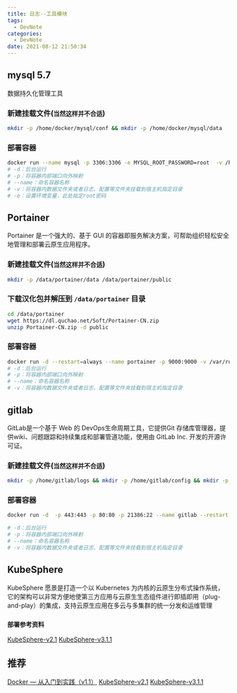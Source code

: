 ```yaml
---
title: 日志--工具模块
tags:
  - DevNote
categories:
  - DevNote 
date: 2021-08-12 21:50:34
---
```


## mysql 5.7
数据持久化管理工具

###  新建挂载文件(`当然这样并不合适`)
```bash
mkdir -p /home/docker/mysql/conf && mkdir -p /home/docker/mysql/data
```
### 部署容器
```bash
docker run --name mysql -p 3306:3306 -e MYSQL_ROOT_PASSWORD=root  -v /home/docker/mysql/conf/my.cnf:/etc/mysql/my.cnf  -v /home/docker/mysql/data:/var/lib/mysql  --restart=on-failure:3 -d mysql:5.7
# -d：后台运行
# -p：将容器内部端口向外映射
# --name：命名容器名称
# -v：将容器内数据文件夹或者日志、配置等文件夹挂载到宿主机指定目录
# -e：设置环境变量，此处指定root密码
```


## Portainer
Portainer 是一个强大的、基于 GUI 的容器即服务解决方案，可帮助组织轻松安全地管理和部署云原生应用程序。

### 新建挂载文件(`当然这样并不合适`)
```bash
mkdir -p /data/portainer/data /data/portainer/public
```

### 下载汉化包并解压到 `/data/portainer` 目录
```bash
cd /data/portainer
wget https://dl.quchao.net/Soft/Portainer-CN.zip
unzip Portainer-CN.zip -d public
```

### 部署容器
```bash
docker run -d --restart=always --name portainer -p 9000:9000 -v /var/run/docker.sock:/var/run/docker.sock -v /data/portainer/data:/data -v /data/portainer/public:/public portainer/portainer
# -d：后台运行
# -p：将容器内部端口向外映射
# --name：命名容器名称
# -v：将容器内数据文件夹或者日志、配置等文件夹挂载到宿主机指定目录
```

## gitlab
GitLab是一个基于 Web 的 DevOps生命周期工具，它提供Git 存储库管理器，提供wiki、问题跟踪和持续集成和部署管道功能，使用由 GitLab Inc. 开发的开源许可证。

### 新建挂载文件(`当然这样并不合适`)
```bash
mkdir -p /home/gitlab/logs && mkdir -p /home/gitlab/config && mkdir -p /home/gitlab/data
```

### 部署容器
```bash
docker run -d  -p 443:443 -p 80:80 -p 21386:22 --name gitlab --restart always -v /home/gitlab/config:/etc/gitlab -v /home/gitlab/logs:/var/log/gitlab -v /home/gitlab/data:/var/opt/gitlab gitlab/gitlab-ce:13.2.1-ce.0

# -d：后台运行
# -p：将容器内部端口向外映射
# --name：命名容器名称
# -v：将容器内数据文件夹或者日志、配置等文件夹挂载到宿主机指定目录
```

## KubeSphere
KubeSphere 愿景是打造一个以 Kubernetes 为内核的云原生分布式操作系统，它的架构可以非常方便地使第三方应用与云原生生态组件进行即插即用（plug-and-play）的集成，支持云原生应用在多云与多集群的统一分发和运维管理

### `部署参考资料`
[KubeSphere-v2.1](https://v2-1.docs.kubesphere.io/docs/zh-CN/introduction/what-is-kubesphere/)
[KubeSphere-v3.1.1](https://kubesphere.io/zh/docs/quick-start/all-in-one-on-linux/)


## 推荐
[Docker — 从入门到实践（v1.1）](https://www.bookstack.cn/books/docker_practice-v1.1.0)
[KubeSphere-v2.1](https://v2-1.docs.kubesphere.io/docs/zh-CN/introduction/what-is-kubesphere/)
[KubeSphere-v3.1.1](https://kubesphere.io/zh/docs/quick-start/all-in-one-on-linux/)